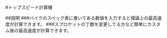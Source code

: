#トップスピード計算機

##説明
###バイクのスペック表に書いてある数値を入力すると理論上の最高速度が計算できます。
###スプロケットの丁数を変更してる方など簡単にカスタム後の最高速度が計算できます。
